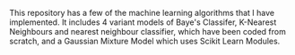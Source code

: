 This repository has a few of the machine learning algorithms that I have implemented.
It includes 4 variant models of Baye's Classifer, K-Nearest Neighbours and nearest neighbour classifier, which have been coded from scratch, and a Gaussian Mixture Model which uses Scikit Learn Modules.
